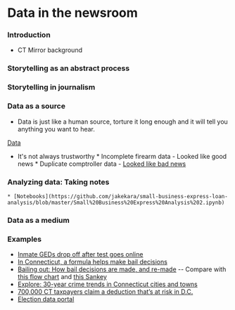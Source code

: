 # Data in the newsroom

### Introduction

* CT Mirror background

### Storytelling as an abstract process

### Storytelling in journalism

### Data as a source

* Data is just like a human source, torture it long enough and it will tell
  you anything you want to hear.

[Data](https://en.wikipedia.org/wiki/Data_(Star_Trek)#/media/File:DataTNG.jpg)

* It's not always trustworthy
       * Incomplete firearm data - Looked like good news
       * Duplicate comptroller data - [Looked like bad news](https://github.com/trendct-data/comptroller-data-problem)

### Analyzing data: Taking notes

    * [Notebooks](https://github.com/jakekara/small-business-express-loan-analysis/blob/master/Small%20Business%20Express%20Analysis%202.ipynb)

### Data as a medium

### Examples

* [Inmate GEDs drop off after test goes online](https://ctmirror.org/2017/12/28/inmate-geds-drop-off-after-test-goes-online/) 
* [In Connecticut, a formula helps make bail decisions](https://trendct.org/2017/02/22/in-connecticut-a-formula-helps-make-bail-decisions/) 
* [Bailing out: How bail decisions are made, and re-made](https://trendct.org/2017/02/22/in-connecticut-a-formula-helps-make-bail-decisions/) -- Compare with [this flow chart](https://www.documentcloud.org/documents/3455625-Pretrial-Release-and-Detention-in-CT-2-6-2017.html#document/p26) and [this Sankey](https://jakekara.github.io/pretrial-sankey/)
* [Explore: 30-year crime trends in Connecticut cities and towns](https://ctmirror.org/2017/09/29/explore-30-year-crime-trends-in-connecticut-cities-and-towns/) 
* [700,000 CT taxpayers claim a deduction that’s at risk in D.C.](https://ctmirror.org/2017/08/02/700000-ct-taxpayers-claim-a-deduction-thats-at-risk-in-d-c/) 
* [Election data portal](http://blogotron.ctmirror.org/election-2016/page/us-house/)

